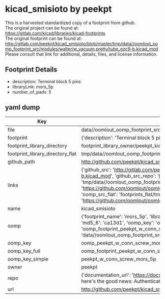 # kicad_smisioto by peekpt  
This is a harvested standardized copy of a footprint from github.  
The original project can be found at:  
https://gitlab.com/kicad/libraries/kicad-footprints  
The original footprint can be found at:
http://gitlab.com/peekpt/kicad_smisioto/blob/master/tmp/data//oomlout_oomp_footprint_src/modules/walter/w_vacuum.pretty/tube_gzc9-b.kicad_mod
Please consult that link for additional, details, files, and license information.  
## Footprint Details
* description: Terminal block 5 pins  
* libraryLink: mors_5p  
* number_of_pads: 5  
## yaml dump  
| Key | Value |  
| --- | --- |  
| file | data//oomlout_oomp_footprint_src/kicad_smisioto/modules/walter/w_conn_screw.pretty/mors_5p.kicad_mod |  
| footprint | {'description': 'Terminal block 5 pins', 'libraryLink': 'mors_5p', 'number_of_pads': 5} |  
| footprint_library_directory | footprint_library_owner/peekpt_kicad_smisioto |  
| footprint_library_directory_flat | tmp/data//oomlout_oomp_footprint_src/footprints_flat/peekpt_w_conn_screw_mors_5p/working |  
| github_path | http://github.com/peekpt/kicad_smisioto/blob/master/tmp/data//oomlout_oomp_footprint_src/modules/walter/w_conn_screw.pretty/mors_5p.kicad_mod |  
| links | {'github_src': 'http://gitlab.com/peekpt/kicad_smisioto/blob/master/tmp/data//oomlout_oomp_footprint_src/modules/walter/w_vacuum.pretty/tube_gzc9-b.kicad_mod', 'github_src_repo': 'https://gitlab.com/kicad/libraries/kicad-footprints', 'oomp_bot': 'tmp/data//oomlout_oomp_footprint_src/footprints/peekpt_w_conn_screw_mors_5p/working', 'oomp_bot_github': 'https://github.com/oomlout/oomlout_oomp_footprint_bot/tree/main/tmp/data//oomlout_oomp_footprint_src/footprints/peekpt_w_conn_screw_mors_5p/working', 'oomp_src_flat': 'footprints_flat/tmp/data//oomlout_oomp_footprint_src/footprints_flat/peekpt_w_conn_screw_mors_5p/working', 'oomp_src_flat_github': 'https://github.com/oomlout/oomlout_oomp_footprint_src/tree/main/tmp/data//oomlout_oomp_footprint_src/footprints_flat/peekpt_w_conn_screw_mors_5p/working'} |  
| name | kicad_smisioto |  
| oomp | {'footprint_name': 'mors_5p', 'library_name': 'w_conn_screw', 'md5': 'ca13d18696071aa66e1e779f76445b6c', 'md5_10': 'ca13d18696', 'md5_5': 'ca13d', 'md5_6': 'ca13d1', 'oomp_key': 'oomp_peekpt_w_conn_screw_mors_5p', 'oomp_key_extra': 'oomp_footprint_peekpt_w_conn_screw_mors_5p', 'oomp_key_full': 'oomp_footprint_peekpt_w_conn_screw_mors_5p_ca13d1', 'oomp_key_simple': 'peekpt_w_conn_screw_mors_5p', 'original_filename': 'data//oomlout_oomp_footprint_src/kicad_smisioto/modules/walter/w_conn_screw.pretty/mors_5p.kicad_mod', 'owner_name': 'peekpt'} |  
| oomp_key | oomp_peekpt_w_conn_screw_mors_5p |  
| oomp_key_full | oomp_footprint_peekpt_w_conn_screw_mors_5p |  
| oomp_key_simple | peekpt_w_conn_screw_mors_5p |  
| owner | peekpt |  
| repo | {'documentation_url': 'https://docs.github.com/rest/overview/resources-in-the-rest-api#rate-limiting', 'message': "API rate limit exceeded for 84.66.142.224. (But here's the good news: Authenticated requests get a higher rate limit. Check out the documentation for more details.)"} |  
| url | http://github.com/peekpt/kicad_smisioto |  


